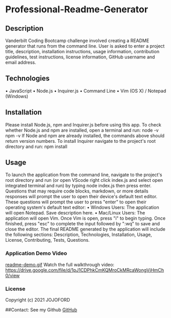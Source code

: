 
# Professional-Readme-Generator

## Description
Vanderbilt Coding Bootcamp challenge involved creating a README generator that runs from the command line.  User is asked to enter a project title, description, installation instructions, usage information, contribution guidelines, test instructions, license information, GitHub username and email address.

## Technologies
•	JavaScript
•	Node.js
•	Inquirer.js
•	Command Line
•	Vim (OS X) / Notepad (Windows)

## Installation
Please install  Node.js, npm and Inquirer.js before using this app. To check whether Node.js and npm are installed, open a terminal and run:
node -v
npm -v
If Node and npm are already installed, the commands above should return version numbers. 
To install Inquirer navigate to the project's root directory and run:
npm install

## Usage
To launch the application from the command line, navigate to the project's root directory and run (or open VScode right click index.js and select open integrated terminal and run) by typing node index.js then press enter.
Questions that may require code blocks, markdown, or more details responses will prompt the user to open their device's default text editor. These questions will prompt the user to press "enter" to open their operating system's default text editor:
•	Windows Users: The application will open Notepad. Save description here.
•	Mac/Linux Users: The application will open Vim. Once Vim is open, press "i" to begin typing. Once finished, press "esc" to complete the input followed by ":wq" to save and close the editor. 
The final README generated by the application will include the following sections: Description, Technologies, Installation, Usage, License, Contributing, Tests, Questions.
### Application Demo Video
[readme-demo.gif](https://postimg.cc/1fB3tbPF)
Watch the full walkthrough video:
https://drive.google.com/file/d/1pJ1CDPhkCmKQMroCkMRcaWongVjHmCh0/view

### License
Copyright (c) 2021 JOJOFORD

##Contact: 
  See my Github [GitHub](https://www.github.com/JojoFord) 
